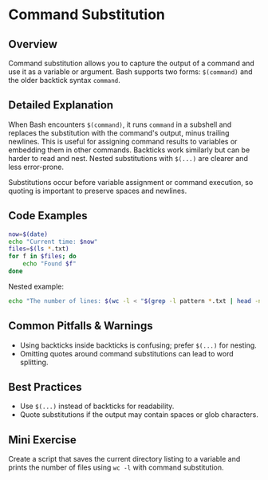 # Command Substitution

## Overview
Command substitution allows you to capture the output of a command and use it as a variable or argument. Bash supports two forms: `$(command)` and the older backtick syntax ``command``.

## Detailed Explanation
When Bash encounters `$(command)`, it runs `command` in a subshell and replaces the substitution with the command's output, minus trailing newlines. This is useful for assigning command results to variables or embedding them in other commands. Backticks work similarly but can be harder to read and nest. Nested substitutions with `$(...)` are clearer and less error-prone.

Substitutions occur before variable assignment or command execution, so quoting is important to preserve spaces and newlines.

## Code Examples
```bash
now=$(date)
echo "Current time: $now"
files=$(ls *.txt)
for f in $files; do
    echo "Found $f"
done
```
Nested example:
```bash
echo "The number of lines: $(wc -l < "$(grep -l pattern *.txt | head -n 1)")"
```

## Common Pitfalls & Warnings
- Using backticks inside backticks is confusing; prefer `$(...)` for nesting.
- Omitting quotes around command substitutions can lead to word splitting.

## Best Practices
- Use `$(...)` instead of backticks for readability.
- Quote substitutions if the output may contain spaces or glob characters.

## Mini Exercise
Create a script that saves the current directory listing to a variable and prints the number of files using `wc -l` with command substitution.

